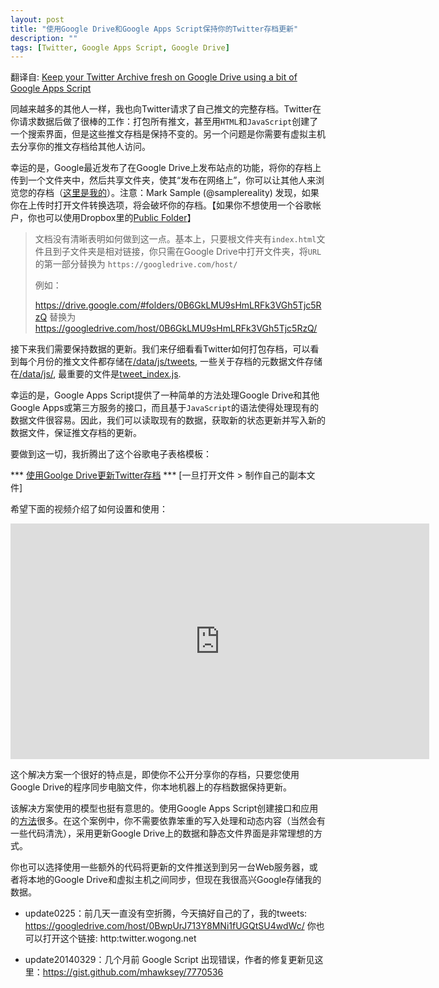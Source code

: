 ```yaml
---
layout: post
title: "使用Google Drive和Google Apps Script保持你的Twitter存档更新"
description: ""
tags: [Twitter, Google Apps Script, Google Drive]
---
```


翻译自: [Keep your Twitter Archive fresh on Google Drive using a bit of Google Apps Script](http://mashe.hawksey.info/2013/01/sync-twitter-archive-with-google-drive/)

同越来越多的其他人一样，我也向Twitter请求了自己推文的完整存档。Twitter在你请求数据后做了很棒的工作：打包所有推文，甚至用`HTML`和`JavaScript`创建了一个搜索界面，但是这些推文存档是保持不变的。另一个问题是你需要有虚拟主机去分享你的推文存档给其他人访问。

幸运的是，Google最近发布了在Google Drive上发布站点的功能，将你的存档上传到一个文件夹中，然后共享文件夹，使其“发布在网络上”，你可以让其他人来浏览您的存档（[这里是我的](https://googledrive.com/host/0B6GkLMU9sHmLRFk3VGh5Tjc5RzQ/)）。注意：Mark Sample (@samplereality) 发现，如果你在上传时打开文件转换选项，将会破坏你的存档。【如果你不想使用一个谷歌帐户，你也可以使用Dropbox里的[Public Folder](https://dl.dropbox.com/u/7860124/tweets/index.html)】

>文档没有清晰表明如何做到这一点。基本上，只要根文件夹有`index.html`文件且到子文件夹是相对链接，你只需在Google Drive中打开文件夹，将`URL`的第一部分替换为 `https://googledrive.com/host/`
>
>例如：
>
>https://drive.google.com/#folders/0B6GkLMU9sHmLRFk3VGh5Tjc5RzQ 替换为 https://googledrive.com/host/0B6GkLMU9sHmLRFk3VGh5Tjc5RzQ/


接下来我们需要保持数据的更新。我们来仔细看看Twitter如何打包存档，可以看到每个月份的推文文件都存储在[/data/js/tweets](https://docs.google.com/folder/d/0B6GkLMU9sHmLYmJHWnc4aHJCdmM/edit?forcehl=1&hl=en_GB), 一些关于存档的元数据文件存储在[/data/js/](https://docs.google.com/folder/d/0B6GkLMU9sHmLSlhJNHgwdFNtMFU/edit), 最重要的文件是[tweet_index.js](https://docs.google.com/folder/d/0B6GkLMU9sHmLSlhJNHgwdFNtMFU/edit?docId=0B6GkLMU9sHmLNFRFMkx0TEdlQ2M).

幸运的是，Google Apps Script提供了一种简单的方法处理Google Drive和其他Google Apps或第三方服务的接口，而且基于`JavaScript`的语法使得处理现有的数据文件很容易。因此，我们可以读取现有的数据，获取新的状态更新并写入新的数据文件，保证推文存档的更新。

要做到这一切，我折腾出了这个谷歌电子表格模板：

*** [使用Goolge Drive更新Twitter存档](https://docs.google.com/spreadsheet/ccc?key=0AqGkLMU9sHmLdHRtbUF4OGh6ZnBZeFVsSjNhZlc1Z2c#gid=1) ***
[一旦打开文件 > 制作自己的副本文件]

希望下面的视频介绍了如何设置和使用：

<p align="center"><iframe src="http://www.youtube.com/embed/ce8G3sEOjAY?rel=0" height="377" width="670" allowfullscreen="allowfullscreen" frameborder="0"></iframe></p>


这个解决方案一个很好的特点是，即使你不公开分享你的存档，只要您使用Google Drive的程序同步电脑文件，你本地机器上的存档数据保持更新。

该解决方案使用的模型也挺有意思的。使用Google Apps Script创建接口和应用的[方法](https://developers.google.com/apps-script/html_service)很多。在这个案例中，你不需要依靠笨重的写入处理和动态内容（当然会有一些代码清洗），采用更新Google Drive上的数据和静态文件界面是非常理想的方式。

你也可以选择使用一些额外的代码将更新的文件推送到到另一台Web服务器，或者将本地的Google Drive和虚拟主机之间同步，但现在我很高兴Google存储我的数据。

- update0225：前几天一直没有空折腾，今天搞好自己的了，我的tweets: https://googledrive.com/host/0BwpUrJ713Y8MNi1fUGQtSU4wdWc/
            你也可以打开这个链接: http:twitter.wogong.net

- update20140329：几个月前 Google Script 出现错误，作者的修复更新见这里：https://gist.github.com/mhawksey/7770536
